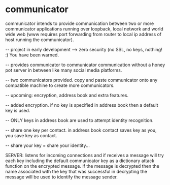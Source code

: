 # communicator
communicator intends to provide communication between two or more communicator applications running over loopback, local network and world wide web (www requires port forwarding from router to local ip address of host running the communicator). 

-- project in early development --> zero security (no SSL, no keys, nothing! :) You have been warned.

-- provides communicator to communicator communication without a honey pot server in between like many social media platforms.

-- two communicators provided. copy and paste communicator onto any compatible machine to create more communicators.

-- upcoming: encryption, address book and extra features.

-- added encryption. if no key is specified in address book then a default key is used.

-- ONLY keys in address book are used to attempt identity recognition.

-- share one key per contact. in address book contact saves key as you, you save key as contact.

-- share your key = share your identity...

SERVER:
listens for incoming connections and if receives a message will try each key including the default communicator key as a dictionary attack function on the encrypted message. if the message is decrypted then the name associated with the key that was successful in decrypting the message will be used to identify the message sender.
